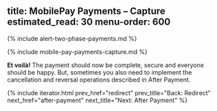 title: MobilePay Payments – Capture
estimated_read: 30
menu-order: 600
---

{% include alert-two-phase-payments.md %}

{% include mobile-pay-payments-capture.md %}

**Et voilà!** The payment should now be complete, secure and
everyone should be happy. But, sometimes you also need to implement the
cancellation and reversal operations described in After Payment.

{% include iterator.html prev_href="redirect"
                         prev_title="Back: Redirect"
                         next_href="after-payment"
                         next_title="Next: After Payment" %}
